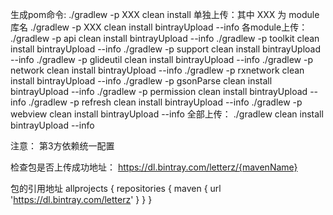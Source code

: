 生成pom命令:
    ./gradlew -p XXX clean install
单独上传：其中 XXX 为 module库名
    ./gradlew -p XXX clean install bintrayUpload --info
各module上传：
    ./gradlew -p api clean install bintrayUpload --info
    ./gradlew -p toolkit clean install bintrayUpload --info
    ./gradlew -p support clean install bintrayUpload --info
    ./gradlew -p glideutil clean install bintrayUpload --info
    ./gradlew -p network clean install bintrayUpload --info
    ./gradlew -p rxnetwork clean install bintrayUpload --info
    ./gradlew -p gsonParse clean install bintrayUpload --info
    ./gradlew -p permission clean install bintrayUpload --info
    ./gradlew -p refresh clean install bintrayUpload --info
    ./gradlew -p webview clean install bintrayUpload --info
全部上传：
    ./gradlew clean install bintrayUpload --info

注意：
第3方依赖统一配置

检查包是否上传成功地址：
https://dl.bintray.com/letterz/{mavenName}

包的引用地址
allprojects {
    repositories {
            maven {
            	url 'https://dl.bintray.com/letterz'
        	}
    }
}
